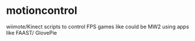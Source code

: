motioncontrol
=============

wiimote/Kinect scripts to control FPS games like could be MW2 using apps like FAAST/ GlovePie

